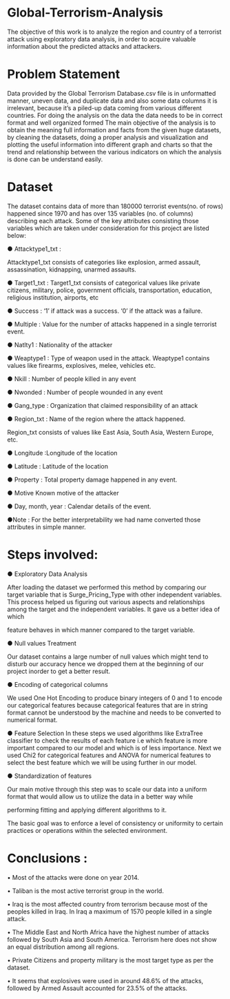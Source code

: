 # Global-Terrorism-Analysis
The objective of this work is to analyze the region and country of a terrorist attack using exploratory data analysis, in order to acquire valuable information about the predicted attacks and attackers.
# Problem Statement

Data provided by the Global Terrorism Database.csv file is in unformatted manner, uneven data, and duplicate data and also some data columns it is irrelevant, because it’s a piled-up data coming from various different countries. For doing the analysis on the data the data needs to be in correct format and well organized formed The main objective of the analysis is to obtain the meaning full information and facts from the given huge datasets, by cleaning the datasets, doing a proper analysis and visualization and plotting the useful information into different graph and charts so that the trend and relationship between the various indicators on which the analysis is done can be understand easily.


# Dataset

The dataset contains data of more than 180000 terrorist events(no. of rows) happened since 1970 and has over 135 variables (no. of columns) describing each attack. Some of the key attributes consisting those variables which are taken under consideration for this project are listed below:

● Attacktype1_txt :

Attacktype1_txt consists of categories like explosion, armed assault, assassination, kidnapping, unarmed assaults.

● Target1_txt : Target1_txt consists of categorical values like private citizens, military, police, government officials, transportation, education, religious institution, airports, etc

● Success : ‘1’ if attack was a success. ‘0’ if the attack was a failure.

● Multiple : Value for the number of attacks happened in a single terrorist event.

● Natlty1 : Nationality of the attacker

● Weaptype1 : Type of weapon used in the attack. Weaptype1 contains values like firearms, explosives, melee, vehicles etc.

● Nkill : Number of people killed in any event

● Nwonded : Number of people wounded in any event

● Gang_type : Organization that claimed responsibility of an attack

● Region_txt : Name of the region where the attack happened.

Region_txt consists of values like East Asia, South Asia, Western Europe, etc.

● Longitude :Longitude of the location

● Latitude : Latitude of the location

● Property : Total property damage happened in any event.

● Motive Known motive of the attacker

● Day, month, year : Calendar details of the event.

●Note : For the better interpretability we had name converted those attributes in simple manner.

# Steps involved:

● Exploratory Data Analysis

After loading the dataset we performed this method by comparing our target variable that is Surge_Pricing_Type with other independent variables. This process helped us figuring out various aspects and relationships among the target and the independent variables. It gave us a better idea of which

feature behaves in which manner compared to the target variable.

● Null values Treatment

Our dataset contains a large number of null values which might tend to disturb our accuracy hence we dropped them at the beginning of our project inorder to get a better result.

● Encoding of categorical columns

We used One Hot Encoding to produce binary integers of 0 and 1 to encode our categorical features because categorical features that are in string format cannot be understood by the machine and needs to be converted to numerical format.

● Feature Selection In these steps we used algorithms like ExtraTree classifier to check the results of each feature i.e which feature is more important compared to our model and which is of less importance. Next we used Chi2 for categorical features and ANOVA for numerical features to select the best feature which we will be using further in our model.

● Standardization of features

Our main motive through this step was to scale our data into a uniform format that would allow us to utilize the data in a better way while

performing fitting and applying different algorithms to it.

The basic goal was to enforce a level of consistency or uniformity to certain practices or operations within the selected environment.

# Conclusions :

•	Most of the attacks were done on year 2014.

•	Taliban is the most active terrorist group in the world.

•	Iraq is the most affected country from terrorism because most of the peoples killed in Iraq. In Iraq a maximum of 1570 people killed in a single attack.

•	The Middle East and North Africa have the highest number of attacks followed by South Asia and South America. Terrorism here does not show an equal distribution among all regions.

•	Private Citizens and property military is the most target type as per the dataset.

•	It seems that explosives were used in around 48.6% of the attacks, followed by Armed Assault accounted for 23.5% of the attacks.

